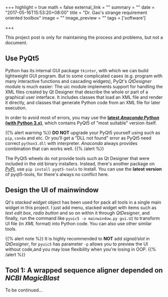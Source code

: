 +++
highlight = true
math = false
external_link = ""
summary = ""
date = "2017-05-16T15:53:20+08:00"
title = "Dr. Gao's strange requirement oriented toolbox"
image = ""
image_preview = ""
tags = ['software']

+++

This project post is only for maintaining the process and problems, but not a document.

## Use PyQt5
Python has its internal GUI package `tkinter`, with which we can build lightweight GUI program. But to some complicated cases (e.g. program with many interactive functions and cascading widgets), PyQt's *QtDesigner* module is much easier: The uic module implements support for handling the XML files created by Qt Designer that describe the whole or part of a graphical user interface. It includes classes that load an XML file and render it directly, and classes that generate Python code from an XML file for later execution.

In order to avoid most of errors, you may use the [**latest *Anaconda Python* (with Python 3.x)**](https://www.continuum.io/downloads/), which contains PyQt5 of "most suitable" version itself.

{{% alert warning %}}
**DO NOT** upgrade your PyQt5 yourself using such as `pip`, `conda` and etc. Or you'll get a "DLL not found" error as PyQt5 need correct `python3.dll` with interpreter. *Anaconda* always provides combination that can works well.
{{% /alert %}}

The PyQt5 wheels do not provide tools such as Qt Designer that were included in the old binary installers. Instead, there's another package on [*PyPi*](https://pypi.python.org/pypi/pyqt5-tools/), use `pip install pyqt5-tools` to install. You can use the **latest version** of pyqt5-tools, for there's always no conflict here.

## Design the UI of mainwindow
Qt's *stacked widget* object has been used for pack all tools in a single main widget in this project. I just add menu, stacked widget with items such as *text edit box*, *radio button* and so on within it through *QtDesigner*, and finally, run the command like `pyuic5 -o mainwindow.py gui.UI` to transform UI file (in *XML* format) into Python code. You can also use other similar tools.

{{% alert note %}}
It is highly recommended to **NOT** add *signal/slot* in *QtDesigner*, for `pyuic5` has parameter `-p` allows you to preview the UI without code,and you may lose flexibility when you're losing in OOP.
{{% /alert %}}

## Tool 1: A wrapped sequence aligner depended on *NCBI MagicBlast*
To be continued...
